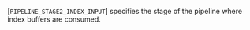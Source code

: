 [`PIPELINE_STAGE2_INDEX_INPUT`] specifies the stage of the
pipeline where index buffers are consumed.